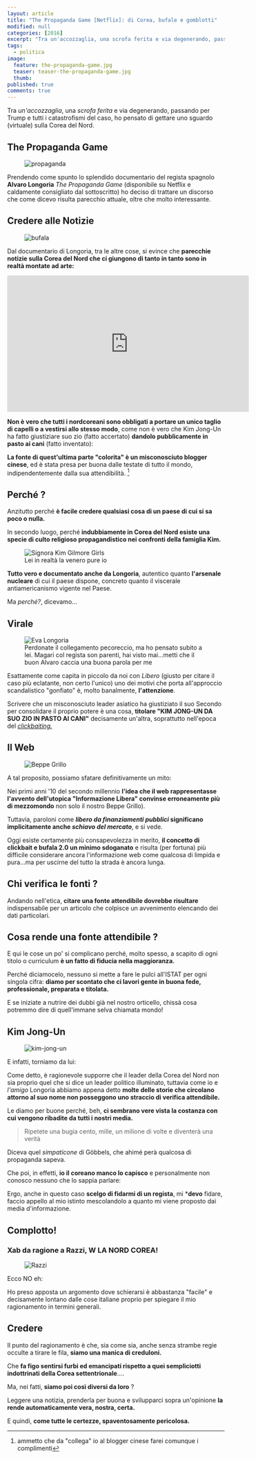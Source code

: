 ```yaml
---
layout: article
title: "The Propaganda Game [Netflix]: di Corea, bufale e gomblotti"
modified: null
categories: [2016]
excerpt: "Tra un'accozzaglia, una scrofa ferita e via degenerando, passando per Trump e tutti i catastrofismi del caso..."
tags:
  - politica
image:
  feature: the-propaganda-game.jpg
  teaser: teaser-the-propaganda-game.jpg
  thumb:
published: true
comments: true
---
```


Tra _un'accozzaglia_, una _scrofa ferita_ e via degenerando, passando per Trump e tutti i catastrofismi del caso, ho pensato di gettare uno sguardo (virtuale) sulla Corea del Nord.

## The Propaganda Game

<figure>
<img src='https://lh3.googleusercontent.com/-PSkSTRpIhXA/U0jsLrMYvlI/AAAAAAAAd8o/5BZosj34Bgc/w454-h618/lang.jpg' alt='propaganda'>
</figure>

Prendendo come spunto lo splendido documentario del regista spagnolo **Alvaro Longoria** _The Propaganda Game_ (disponibile su Netflix e caldamente consigliato dal sottoscritto) ho deciso di trattare un discorso che come dicevo risulta parecchio attuale, oltre che molto interessante. 

## Credere alle Notizie

<figure>
<img src='https://upload.wikimedia.org/wikipedia/commons/c/cf/Mozzarella_B%C3%BCffel.jpg' alt='bufala'>
</figure>

Dal documentario di Longoria, tra le altre cose, si evince che **parecchie notizie sulla Corea del Nord che ci giungono di tanto in tanto sono in realtà montate ad arte:**

<iframe width="560" height="315" src="https://www.youtube.com/embed/YGir3buLI8c" frameborder="0" allowfullscreen></iframe>

**Non è vero che tutti i nordcoreani sono obbligati a portare un unico taglio di capelli o a vestirsi allo stesso modo**, come non è vero che Kim Jong-Un ha fatto giustiziare suo zio (fatto accertato) **dandolo pubblicamente in pasto ai cani** (fatto inventato):

**La fonte di quest'ultima parte "colorita" è  un misconosciuto blogger cinese**, ed è stata presa per buona dalle testate di tutto il mondo, indipendentemente dalla sua attendibilità. [^cinese]

[^cinese]: ammetto che da "collega" io al blogger cinese farei comunque i complimenti

## Perché ?

Anzitutto perché **è facile credere qualsiasi cosa di un paese di cui si sa poco o nulla.**

In secondo luogo, perché **indubbiamente in Corea del Nord esiste una specie di culto religioso propagandistico nei confronti della famiglia Kim.** 

<figure>
<img src='http://epicpew.com/wp-content/uploads/2016/11/e13b775289dbaafc9380605c1556dbd2.gif' alt='Signora Kim Gilmore Girls'>
<figcaption>Lei in realtà la venero pure io</figcaption>
</figure>

**Tutto vero e documentato anche da Longoria**, autentico quanto **l'arsenale nucleare** di cui il paese dispone, concreto quanto il viscerale antiamericanismo vigente nel Paese.

Ma _perché?_, dicevamo...

## Virale 

<figure>
<img src='http://sizlingpeople.com/wp-content/uploads/2016/05/Eva-Longoria-Hot-21.jpg' alt='Eva Longoria'>
<figcaption>Perdonate il collegamento pecoreccio, ma ho pensato subito a lei. Magari col regista son parenti, hai visto mai...metti che il buon Alvaro caccia una buona parola per me</figcaption>
</figure>

Esattamente come capita in piccolo da noi con _Libero_ (giusto per citare il caso più eclatante, non certo l'unico) uno dei motivi che porta all'approccio scandalistico "gonfiato" è, molto banalmente, **l'attenzione**.

Scrivere che un misconosciuto leader asiatico ha giustiziato il suo Secondo per consolidare il proprio potere è una cosa, **titolare "KIM JONG-UN DA SUO ZIO IN PASTO AI CANI"** decisamente un'altra, soprattutto nell'epoca del [_clickbaiting._](https://it.wikipedia.org/wiki/Clickbait)

## Il Web

<figure>
<img src='https://upload.wikimedia.org/wikipedia/commons/thumb/9/92/Beppe_Grillo_-_Trento_2012_01.JPG/800px-Beppe_Grillo_-_Trento_2012_01.JPG' alt='Beppe Grillo'>
</figure>

A tal proposito, possiamo sfatare definitivamente un mito:

Nei primi anni '10 del secondo millennio **l'idea che il web rappresentasse l'avvento dell'utopica "Informazione Libera" convinse erroneamente più di mezzomondo** non solo il nostro Beppe Grillo).

Tuttavia, paroloni come **_libero da finanziamenti pubblici_ significano implicitamente anche _schiavo del mercato_**, e si vede.

Oggi esiste certamente più consapevolezza in merito, **il concetto di clickbait e bufala 2.0 un minimo sdoganato** e risulta (per fortuna) più difficile considerare ancora l'informazione web come qualcosa di limpida e pura...ma per uscirne del tutto la strada è ancora lunga.

## Chi verifica le fonti ?

Andando nell'etica, **citare una fonte attendibile dovrebbe risultare** indispensabile per un articolo che colpisce un avvenimento elencando dei dati particolari.

## Cosa rende una fonte attendibile ?

E qui le cose un po' si complicano perché, molto spesso, a scapito di ogni titolo o curriculum **è un fatto di fiducia nella maggioranza.**

Perché diciamocelo, nessuno si mette a fare le pulci all'ISTAT per ogni singola cifra: **diamo per scontato che ci lavori gente in buona fede, professionale, preparata e titolata.**

E se iniziate a nutrire dei dubbi già nel nostro orticello, chissà cosa potremmo dire di quell'immane selva chiamata mondo! 

## Kim Jong-Un

<figure>
<img src='http://cdn2.vn24.it/wp-content/uploads/2016/09/MAIN-Kim-Jong-Un-missiles.jpg' alt='kim-jong-un'>
</figure> 

E infatti, torniamo da lui:

Come detto, è ragionevole supporre che il leader della Corea del Nord non sia proprio quel che si dice un leader politico illuminato, tuttavia come io e _l'amigo_ Longoria abbiamo appena detto **molte delle storie che circolano attorno al suo nome non posseggono uno straccio di verifica attendibile.**

Le diamo per buone perché, beh, **ci sembrano vere vista la costanza con cui vengono ribadite da tutti i nostri media.**

  >  Ripetete una bugia cento, mille, un milione di volte e diventerà una verità

Diceva quel _simpaticone_ di Göbbels, che ahimé perà qualcosa di propaganda sapeva.

Che poi, in effetti, **io il coreano manco lo capisco** e personalmente non conosco nessuno che lo sappia parlare: 

Ergo, anche in questo caso **scelgo di fidarmi di un regista**, mi ***devo** fidare, faccio appello al mio istinto mescolandolo a quanto mi viene proposto dai media d'informazione.

## Complotto! 

###  Xab da ragione a Razzi, W LA NORD COREA! 

<figure>
<img src='http://www.unita.tv/wp-content/uploads/2016/01/CGxrS08XIAAepNk-U1050547458845eM-990x556@LaStampa.it_-739x515.jpg' alt='Razzi'>
</figure> 

Ecco NO eh:

Ho preso apposta un argomento dove schierarsi è abbastanza "facile" e decisamente lontano dalle cose italiane proprio per spiegare il mio ragionamento in termini generali.

## Credere

Il punto del ragionamento è che, sia come sia, anche senza strambe regie occulte a tirare le fila, **siamo una manica di creduloni.**

Che **fa figo sentirsi furbi ed emancipati rispetto a quei sempliciotti indottrinati della Corea settentrionale**....

Ma, nei fatti, **siamo poi così diversi da loro** ?

Leggere una notizia, prenderla per buona e svilupparci sopra un'opinione **la rende automaticamente vera, nostra, certa.**

E quindi, **come tutte le certezze, spaventosamente pericolosa.**